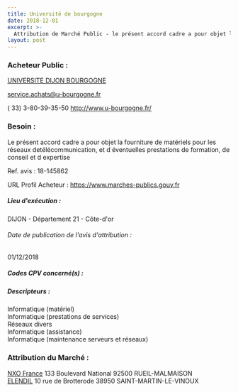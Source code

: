 ```yaml
---
title: Université de bourgogne
date: 2018-12-01
excerpt: >-
  Attribution de Marché Public - le présent accord cadre a pour objet la fourniture de matériels pour les réseaux de télécommunication, et d'éventuelles prestations de formation, de conseil et d'expertise.
layout: post
---
```


### Acheteur Public : 
<a href="/acheteur-32/siren-192112373"> UNIVERSITE DIJON BOURGOGNE</a><br/>



service.achats@u-bourgogne.fr

( 33) 3-80-39-35-50
http://www.u-bourgogne.fr/
### Besoin :

Le présent accord cadre a pour objet la fourniture de matériels pour les réseaux detélécommunication, et d éventuelles prestations de formation, de conseil et d expertise

Ref. avis : 18-145862

URL Profil Acheteur : https://www.marches-publics.gouv.fr

##### Lieu d'exécution :

DIJON - Département 21 - Côte-d'or

###### Date de publication de l'avis d'attribution : 
01/12/2018

##### Codes CPV concerné(s) :

##### Descripteurs :
Informatique (matériel) <br/>
Informatique (prestations de services) <br/>
Réseaux divers <br/>
Informatique (assistance) <br/>
Informatique (maintenance serveurs et réseaux) <br/>

### Attribution du Marché :
<a href="/entreprise-270/siren-811934363"> NXO France</a>    133 Boulevard National 92500 RUEIL-MALMAISON <br/>
<a href="/entreprise-264/siren-489208405"> ELENDIL</a>    10 rue de Brotterode 38950 SAINT-MARTIN-LE-VINOUX <br/>
